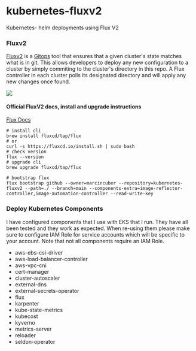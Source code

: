 # kubernetes-fluxv2
Kubernetes- helm deployments using Flux V2

### Fluxv2
[Fluxv2]([https://github.com/fluxcd/flux](https://fluxcd.io/)) is a [Gitops](https://www.weave.works/technologies/gitops/) tool that ensures that a given cluster's state matches what is in git. This allows developers to deploy any new configuration to a cluster by simply commiting to the cluster's directory in this repo. A Flux controller in each cluster polls its designated directory and will apply any new changes once found.

 <img src="https://fluxcd.io/img/diagrams/gitops-toolkit.png">

#### Official FluxV2 docs, install and upgrade instructions

[Flux Docs](https://fluxcd.io/docs/)

```
# install cli
brew install fluxcd/tap/flux
# or
curl -s https://fluxcd.io/install.sh | sudo bash
# check version
flux --version
# upgrade cli
brew upgrade fluxcd/tap/flux
```

```
# bootstrap flux
flux bootstrap github --owner=marcincuber --repository=kubernetes-fluxv2 --path=./ --branch=main --components-extra=image-reflector-controller,image-automation-controller --read-write-key
```

### Deploy Kubernetes Components

I have configured components that I use with EKS that I run. They have all been tested and they work as expected. When re-using them please make sure to configure IAM Role for service accounts which will be specific to your account. Note that not all components require an IAM Role.

- aws-ebs-csi-driver
- aws-load-balancer-controller
- aws-vpc-cni
- cert-manager
- cluster-autoscaler
- external-dns
- external-secrets-operator
- flux
- karpenter
- kube-state-metrics
- kubecost
- kyverno
- metrics-server
- reloader
- seldon-operator
